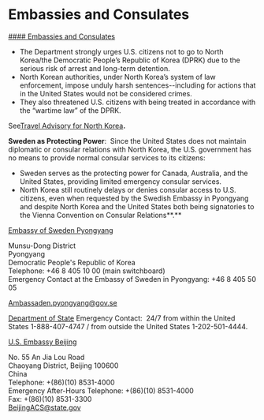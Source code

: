 # Embassies and Consulates

[#### Embassies and Consulates](javascript:void(0); "Embassies and Consulates")

* The Department strongly urges U.S. citizens not to go to North Korea/the Democratic People’s Republic of Korea (DPRK) due to the serious risk of arrest and long-term detention.
* North Korean authorities, under North Korea’s system of law enforcement, impose unduly harsh sentences--including for actions that in the United States would not be considered crimes.
* They also threatened U.S. citizens with being treated in accordance with the “wartime law” of the DPRK.

See[Travel Advisory for North Korea](/content/travel/en/traveladvisories/traveladvisories/north-korea-travel-advisory.html)**.**

**Sweden as Protecting Power**:  Since the United States does not maintain diplomatic or consular relations with North Korea, the U.S. government has no means to provide normal consular services to its citizens:

* Sweden serves as the protecting power for Canada, Australia, and the United States, providing limited emergency consular services.
* North Korea still routinely delays or denies consular access to U.S. citizens, even when requested by the Swedish Embassy in Pyongyang and despite North Korea and the United States both being signatories to the Vienna Convention on Consular Relations**.**

[Embassy of Sweden Pyongyang](https://www.swedenabroad.se/en/embassies/north-korea-pyongyang/)

Munsu-Dong District  
Pyongyang  
Democratic People's Republic of Korea  
Telephone: +46 8 405 10 00 (main switchboard)  
Emergency Contact at the Embassy of Sweden in Pyongyang: +46 8 405 50 05

[Ambassaden.pyongyang@gov.se](mailto:Ambassaden.pyongyang@gov.se)

[Department of State](/content/travel.html) Emergency Contact:  24/7 from within the United States 1-888-407-4747 / from outside the United States 1-202-501-4444.

[U.S. Embassy Beijing](https://china.usembassy-china.org.cn/)

No. 55 An Jia Lou Road  
Chaoyang District, Beijing 100600  
China  
Telephone: +(86)(10) 8531-4000  
Emergency After-Hours Telephone: +(86)(10) 8531-4000  
Fax: +(86)(10) 8531-3300  
[BeijingACS@state.gov](mailto:BeijingACS@state.gov)